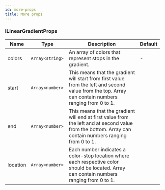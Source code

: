 ```yaml
---
id: more-props
title: More props
---
```


### ILinearGradientProps

| Name     | Type             | Description                                                                                                                                            | Default |
| -------- | ---------------- | ------------------------------------------------------------------------------------------------------------------------------------------------------ | ------- |
| colors   | `Array<string>`  | An array of colors that represent stops in the gradient.                                                                                               | -       |
| start    | `Array<number>`  | This means that the gradient will start from first value from the left and second value from the top. Array can contain numbers ranging from 0 to 1.   |         |
| end      | `Array<number>`  | This means that the gradient will end at first value from the left and at second value from the bottom. Array can contain numbers ranging from 0 to 1. |         |
| location | `Array<number> ` | Each number indicates a color-stop location where each respective color should be located. Array can contain numbers ranging from 0 to 1.              |         |
